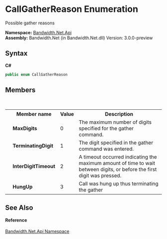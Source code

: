 ﻿# CallGatherReason Enumeration
 

Possible gather reasons

**Namespace:**&nbsp;<a href ="N_Bandwidth_Net_Api.md">Bandwidth.Net.Api</a><br />**Assembly:**&nbsp;Bandwidth.Net (in Bandwidth.Net.dll) Version: 3.0.0-preview

## Syntax

**C#**<br />
``` C#
public enum CallGatherReason
```


## Members
&nbsp;<table><tr><th></th><th>Member name</th><th>Value</th><th>Description</th></tr><tr><td /><td target="F:Bandwidth.Net.Api.CallGatherReason.MaxDigits">**MaxDigits**</td><td>0</td><td>The maximum number of digits specified for the gather command.</td></tr><tr><td /><td target="F:Bandwidth.Net.Api.CallGatherReason.TerminatingDigit">**TerminatingDigit**</td><td>1</td><td>The digit specified in the gather command was entered.</td></tr><tr><td /><td target="F:Bandwidth.Net.Api.CallGatherReason.InterDigitTimeout">**InterDigitTimeout**</td><td>2</td><td>A timeout occurred indicating the maximum amount of time to wait between digits, or before the first digit was pressed.</td></tr><tr><td /><td target="F:Bandwidth.Net.Api.CallGatherReason.HungUp">**HungUp**</td><td>3</td><td>Call was hung up thus terminating the gather</td></tr></table>

## See Also


#### Reference
<a href ="N_Bandwidth_Net_Api.md">Bandwidth.Net.Api Namespace</a><br />